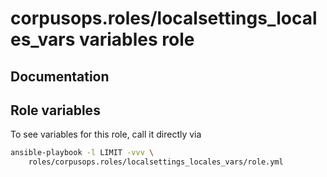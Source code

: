 # corpusops.roles/localsettings_locales_vars variables role
## Documentation

## Role variables
To see variables for this role, call it directly via
```bash
ansible-playbook -l LIMIT -vvv \
    roles/corpusops.roles/localsettings_locales_vars/role.yml
```
